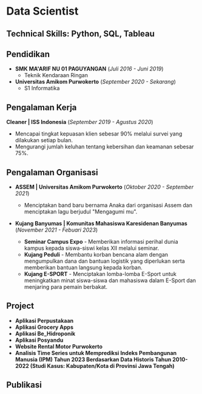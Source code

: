 # Data Scientist
## Technical Skills: Python, SQL, Tableau

## Pendidikan
- **SMK MA'ARIF NU 01 PAGUYANGAN** (_Juli 2016 - Juni 2019_)
  - Teknik Kendaraan Ringan
- **Universitas Amikom Purwokerto** (_September 2020 - Sekarang_)
  - S1 Informatika

## Pengalaman Kerja
**Cleaner | ISS Indonesia** (_September 2019 - Agustus 2020_)
- Mencapai tingkat kepuasan klien sebesar 90% melalui survei yang dilakukan setiap bulan.
- Mengurangi jumlah keluhan tentang kebersihan dan keamanan sebesar 75%.

## Pengalaman Organisasi
- **ASSEM | Universitas Amikom Purwokerto** (_Oktober 2020 - September 2021_)
  - Menciptakan band baru bernama Anaka dari organisasi Assem dan menciptakan lagu berjudul "Mengagumi mu".

- **Kujang Banyumas | Komunitas Mahasiswa Karesidenan Banyumas** (_November 2021 - Febuari 2023_)
  - **Seminar Campus Expo** - Memberikan informasi perihal dunia kampus kepada siswa-siswi kelas XII melalui seminar.
  - **Kujang Peduli** - Membantu korban bencana alam dengan mengumpulkan dana dan bantuan logistik yang diperlukan serta memberikan bantuan langsung kepada korban.
  - **Kujang E-SPORT** - Menciptakan lomba-lomba E-Sport untuk meningkatkan minat siswa-siswa dan mahasiswa dalam E-Sport dan menjaring para pemain berbakat.

## Project
- **Aplikasi Perpustakaan**
- **Aplikasi Grocery Apps**
- **Aplikasi Be_Hidroponik**
- **Aplikasi Posyandu**
- **Website Rental Motor Purwokerto**
- **Analisis Time Series untuk Memprediksi Indeks Pembangunan Manusia (IPM) Tahun 2023 Berdasarkan Data Historis Tahun 2010-2022 (Studi Kasus: Kabupaten/Kota di Provinsi Jawa Tengah)**

## Publikasi
